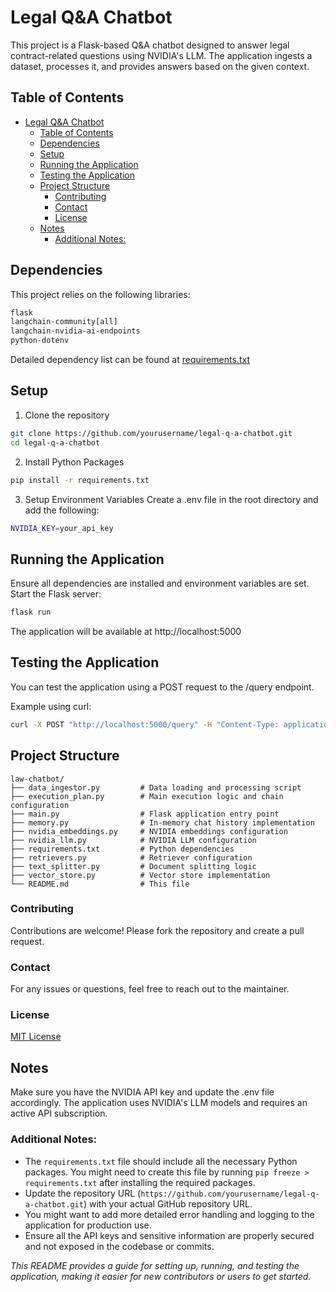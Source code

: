 # Legal Q&A Chatbot

This project is a Flask-based Q&A chatbot designed to answer legal contract-related questions using NVIDIA's LLM. The application ingests a dataset, processes it, and provides answers based on the given context.

## Table of Contents
- [Legal Q\&A Chatbot](#legal-qa-chatbot)
  - [Table of Contents](#table-of-contents)
  - [Dependencies](#dependencies)
  - [Setup](#setup)
  - [Running the Application](#running-the-application)
  - [Testing the Application](#testing-the-application)
  - [Project Structure](#project-structure)
    - [Contributing](#contributing)
    - [Contact](#contact)
    - [License](#license)
  - [Notes](#notes)
    - [Additional Notes:](#additional-notes)

## Dependencies

This project relies on the following libraries:

```bash
flask
langchain-community[all]
langchain-nvidia-ai-endpoints
python-dotenv
```
Detailed dependency list can be found at [requirements.txt](requirements.txt)

## Setup
1. Clone the repository
```bash
git clone https://github.com/yourusername/legal-q-a-chatbot.git
cd legal-q-a-chatbot
```
2. Install Python Packages
```bash
pip install -r requirements.txt
```
3. Setup Environment Variables
Create a .env file in the root directory and add the following:
```bash
NVIDIA_KEY=your_api_key
```

## Running the Application
Ensure all dependencies are installed and environment variables are set.
Start the Flask server:
```bash
flask run
```

The application will be available at http://localhost:5000

## Testing the Application
You can test the application using a POST request to the /query endpoint.

Example using curl:

```bash
curl -X POST "http://localhost:5000/query" -H "Content-Type: application/json" -d '{"question":"What is the termination clause in the contract?"}'
```

## Project Structure
```
law-chatbot/
├── data_ingestor.py         # Data loading and processing script
├── execution_plan.py        # Main execution logic and chain configuration
├── main.py                  # Flask application entry point
├── memory.py                # In-memory chat history implementation
├── nvidia_embeddings.py     # NVIDIA embeddings configuration
├── nvidia_llm.py            # NVIDIA LLM configuration
├── requirements.txt         # Python dependencies
├── retrievers.py            # Retriever configuration
├── text_splitter.py         # Document splitting logic
├── vector_store.py          # Vector store implementation
└── README.md                # This file
```

### Contributing
Contributions are welcome! Please fork the repository and create a pull request.

### Contact
For any issues or questions, feel free to reach out to the maintainer.

### License
[MIT License](https://opensource.org/license/MIT)

## Notes
Make sure you have the NVIDIA API key and update the .env file accordingly.
The application uses NVIDIA's LLM models and requires an active API subscription.

### Additional Notes:

- The `requirements.txt` file should include all the necessary Python packages. You might need to create this file by running `pip freeze > requirements.txt` after installing the required packages.
- Update the repository URL (`https://github.com/yourusername/legal-q-a-chatbot.git`) with your actual GitHub repository URL.
- You might want to add more detailed error handling and logging to the application for production use.
- Ensure all the API keys and sensitive information are properly secured and not exposed in the codebase or commits.


*This README provides a guide for setting up, running, and testing the application, making it easier for new contributors or users to get started.*
